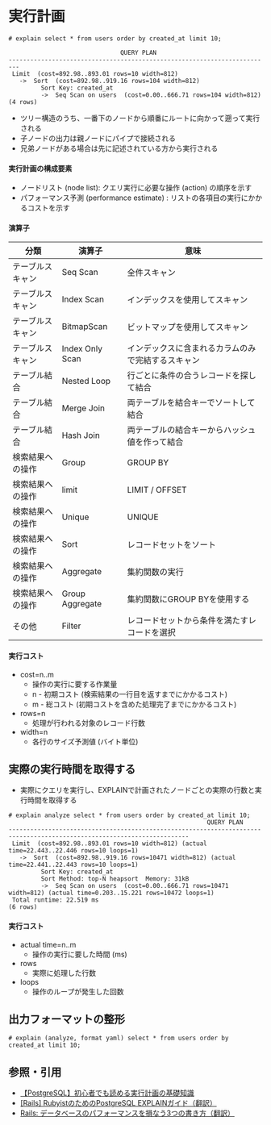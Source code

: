 # 実行計画
```
# explain select * from users order by created_at limit 10;

                               QUERY PLAN
-------------------------------------------------------------------------
 Limit  (cost=892.98..893.01 rows=10 width=812)
   ->  Sort  (cost=892.98..919.16 rows=104 width=812)
         Sort Key: created_at
         ->  Seq Scan on users  (cost=0.00..666.71 rows=104 width=812)
(4 rows)
```

- ツリー構造のうち、一番下のノードから順番にルートに向かって遡って実行される
- 子ノードの出力は親ノードにパイプで接続される
- 兄弟ノードがある場合は先に記述されている方から実行される

#### 実行計画の構成要素
- ノードリスト (node list): クエリ実行に必要な操作 (action) の順序を示す
- パフォーマンス予測 (performance estimate) : リストの各項目の実行にかかるコストを示す

#### 演算子

| 分類             | 演算子           | 意味                                               |
| -                | -                | -                                                  |
| テーブルスキャン | Seq Scan         | 全件スキャン                                       |
| テーブルスキャン | Index Scan       | インデックスを使用してスキャン                     |
| テーブルスキャン | BitmapScan       | ビットマップを使用してスキャン                     |
| テーブルスキャン | Index Only Scan  | インデックスに含まれるカラムのみで完結するスキャン |
| テーブル結合     | Nested Loop      | 行ごとに条件の合うレコードを探して結合             |
| テーブル結合     | Merge Join       | 両テーブルを結合キーでソートして結合               |
| テーブル結合     | Hash Join        | 両テーブルの結合キーからハッシュ値を作って結合     |
| 検索結果への操作 | Group            | GROUP BY                                           |
| 検索結果への操作 | limit            | LIMIT / OFFSET                                     |
| 検索結果への操作 | Unique           | UNIQUE                                             |
| 検索結果への操作 | Sort             | レコードセットをソート                             |
| 検索結果への操作 | Aggregate        | 集約関数の実行                                     |
| 検索結果への操作 | Group Aggregate  | 集約関数にGROUP BYを使用する                       |
| その他           | Filter           | レコードセットから条件を満たすレコードを選択       |

#### 実行コスト
- cost=n..m
  - 操作の実行に要する作業量
  - n - 初期コスト (検索結果の一行目を返すまでにかかるコスト)
  - m - 総コスト (初期コストを含めた処理完了までにかかるコスト)
- rows=n
  - 処理が行われる対象のレコード行数
- width=n
  - 各行のサイズ予測値 (バイト単位)

## 実際の実行時間を取得する
- 実際にクエリを実行し、EXPLAINで計画されたノードごとの実際の行数と実行時間を取得する

```
# explain analyze select * from users order by created_at limit 10;
                                                       QUERY PLAN
------------------------------------------------------------------------------------------------------------------------
 Limit  (cost=892.98..893.01 rows=10 width=812) (actual time=22.443..22.446 rows=10 loops=1)
   ->  Sort  (cost=892.98..919.16 rows=10471 width=812) (actual time=22.441..22.443 rows=10 loops=1)
         Sort Key: created_at
         Sort Method: top-N heapsort  Memory: 31kB
         ->  Seq Scan on users  (cost=0.00..666.71 rows=10471 width=812) (actual time=0.203..15.221 rows=10472 loops=1)
 Total runtime: 22.519 ms
(6 rows)
```

#### 実行コスト
- actual time=n..m
  - 操作の実行に要した時間 (ms)
- rows
  - 実際に処理した行数
- loops
  - 操作のループが発生した回数

## 出力フォーマットの整形
```
# explain (analyze, format yaml) select * from users order by created_at limit 10;
```

## 参照・引用
- [【PostgreSQL】初心者でも読める実行計画の基礎知識](https://tech-blog.rakus.co.jp/entry/20200612/postgreSQL)
- [[Rails] RubyistのためのPostgreSQL EXPLAINガイド（翻訳）](https://techracho.bpsinc.jp/hachi8833/2017_03_29/37986)
- [Rails: データベースのパフォーマンスを損なう3つの書き方（翻訳）](https://techracho.bpsinc.jp/hachi8833/2021_06_24/50793)
